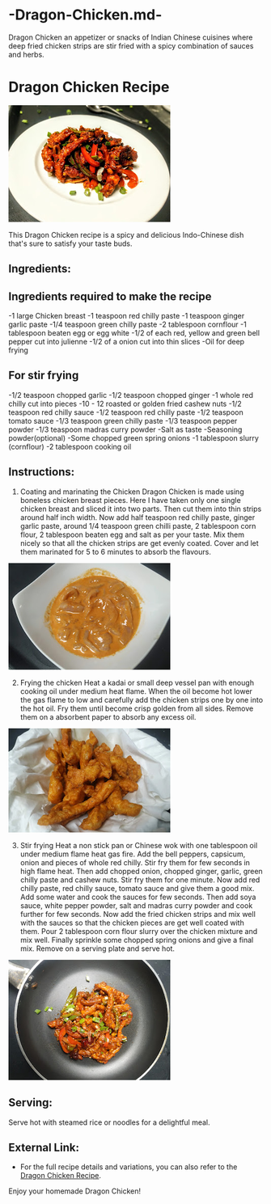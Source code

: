 # -Dragon-Chicken.md-
Dragon Chicken an appetizer or snacks of Indian Chinese cuisines where deep fried chicken strips are stir fried with a spicy combination of sauces and herbs.
# Dragon Chicken Recipe

![Dragon Chicken](https://raw.githubusercontent.com/riponhassan/-Dragon-Chicken.md-/main/IMG_20220906_222143.jpg)

This Dragon Chicken recipe is a spicy and delicious Indo-Chinese dish that's sure to satisfy your taste buds.

## Ingredients:
## Ingredients required to make the recipe
-1 large Chicken breast
-1 teaspoon red chilly paste
-1 teaspoon ginger garlic paste
-1/4 teaspoon green chilly paste
-2 tablespoon cornflour
-1 tablespoon beaten egg or egg white
-1/2 of each red, yellow and green bell pepper cut into julienne
-1/2 of a onion cut into thin slices
-Oil for deep frying
## For stir frying
-1/2 teaspoon chopped garlic
-1/2 teaspoon chopped ginger
-1 whole red chilly cut into pieces
-10 - 12 roasted or golden fried cashew nuts
-1/2 teaspoon red chilly sauce
-1/2 teaspoon red chilly paste
-1/2 teaspoon tomato sauce
-1/3 teaspoon green chilly paste
-1/3 teaspoon pepper powder
-1/3 teaspoon madras curry powder
-Salt as taste
-Seasoning powder(optional)
-Some chopped green spring onions
-1 tablespoon slurry (cornflour)
-2 tablespoon cooking oil
## Instructions:
1. Coating and marinating the Chicken
Dragon Chicken is made using boneless chicken breast pieces. Here I have taken only one single chicken breast and sliced it into two parts. Then cut them into thin strips around half inch width. Now add half teaspoon red chilly paste, ginger garlic paste, around 1/4 teaspoon green chilli paste, 2 tablespoon corn flour, 2 tablespoon beaten egg and salt as per your taste. Mix them nicely so that all the chicken strips are get evenly coated. Cover and let them marinated for 5 to 6 minutes to absorb the flavours.

![Marinated Chicken](https://raw.githubusercontent.com/riponhassan/-Dragon-Chicken.md-/main/IMG_20220906_182031.jpg)

2. Frying the chicken
Heat a kadai or small deep vessel pan with enough cooking oil under medium heat flame. When the oil become hot lower the gas flame to low and carefully add the chicken strips one by one into the hot oil. Fry them until become crisp golden from all sides. Remove them on a absorbent paper to absorb any excess oil.

![Fried Chicken](https://raw.githubusercontent.com/riponhassan/-Dragon-Chicken.md-/main/IMG_20220906_183541.jpg)

3. Stir frying
Heat a non stick pan or Chinese wok with one tablespoon oil under medium flame heat gas fire. Add the bell peppers, capsicum, onion and pieces of whole red chilly. Stir fry them for few seconds in high flame heat. Then add chopped onion, chopped ginger, garlic, green chilly paste and cashew nuts. Stir fry them for one minute.
Now add red chilly paste, red chilly sauce, tomato sauce and give them a good mix. 
Add some water and cook the sauces for few seconds. Then add soya sauce, white pepper powder, salt and madras curry powder and cook further for few seconds. Now add the fried chicken strips and mix well with the sauces so that the chicken pieces are get well coated with them.
Pour 2 tablespoon corn flour slurry over the chicken mixture and mix well. Finally sprinkle some chopped spring onions and give a final mix. Remove on a serving plate and serve hot.

![Stir frying](https://raw.githubusercontent.com/riponhassan/-Dragon-Chicken.md-/main/IMG_20220906_221448.jpg)
## Serving:
Serve hot with steamed rice or noodles for a delightful meal.

## External Link:
- For the full recipe details and variations, you can also refer to the [ Dragon Chicken Recipe](https://www.hassanchef.com/2022/10/dragon-chicken.html).

Enjoy your homemade Dragon Chicken!

